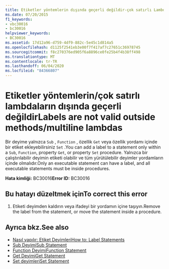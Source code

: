 ```yaml
---
title: Etiketler yöntemlerin dışında geçerli değildir-çok satırlı Lambdalar
ms.date: 07/20/2015
f1_keywords:
- vbc30016
- bc30016
helpviewer_keywords:
- BC30016
ms.assetid: 17d12a96-d759-4df9-882c-5e45c1d814a5
ms.openlocfilehash: d1125f2541eb3e00f7f417af7c27651c36978745
ms.sourcegitcommit: f8c270376ed905f6a8896ce0fe25b4f4b38ff498
ms.translationtype: MT
ms.contentlocale: tr-TR
ms.lasthandoff: 06/04/2020
ms.locfileid: "84366807"
---
```

# <a name="labels-are-not-valid-outside-methodsmultiline-lambdas"></a><span data-ttu-id="29a19-102">Etiketler yöntemlerin/çok satırlı lambdaların dışında geçerli değildir</span><span class="sxs-lookup"><span data-stu-id="29a19-102">Labels are not valid outside methods/multiline lambdas</span></span>
<span data-ttu-id="29a19-103">Bir deyime yalnızca `Sub` , `Function` , özellik `Get` veya özellik yordamı içinde bir etiket ekleyebilirsiniz `Set` .</span><span class="sxs-lookup"><span data-stu-id="29a19-103">You can add a label to a statement only within a `Sub`, `Function`, property `Get`, or property `Set` procedure.</span></span> <span data-ttu-id="29a19-104">Yalnızca bir çalıştırılabilir deyimin etiketi olabilir ve tüm yürütülebilir deyimler yordamların içinde olmalıdır.</span><span class="sxs-lookup"><span data-stu-id="29a19-104">Only an executable statement can have a label, and all executable statements must be inside procedures.</span></span>  
  
 <span data-ttu-id="29a19-105">**Hata kimliği:** BC30016</span><span class="sxs-lookup"><span data-stu-id="29a19-105">**Error ID:** BC30016</span></span>  
  
## <a name="to-correct-this-error"></a><span data-ttu-id="29a19-106">Bu hatayı düzeltmek için</span><span class="sxs-lookup"><span data-stu-id="29a19-106">To correct this error</span></span>  
  
1. <span data-ttu-id="29a19-107">Etiketi deyimden kaldırın veya ifadeyi bir yordamın içine taşıyın.</span><span class="sxs-lookup"><span data-stu-id="29a19-107">Remove the label from the statement, or move the statement inside a procedure.</span></span>  
  
## <a name="see-also"></a><span data-ttu-id="29a19-108">Ayrıca bkz.</span><span class="sxs-lookup"><span data-stu-id="29a19-108">See also</span></span>

- [<span data-ttu-id="29a19-109">Nasıl yapılır: Etiket Deyimleri</span><span class="sxs-lookup"><span data-stu-id="29a19-109">How to: Label Statements</span></span>](../programming-guide/program-structure/how-to-label-statements.md)
- [<span data-ttu-id="29a19-110">Sub Deyimi</span><span class="sxs-lookup"><span data-stu-id="29a19-110">Sub Statement</span></span>](../language-reference/statements/sub-statement.md)
- [<span data-ttu-id="29a19-111">Function Deyimi</span><span class="sxs-lookup"><span data-stu-id="29a19-111">Function Statement</span></span>](../language-reference/statements/function-statement.md)
- [<span data-ttu-id="29a19-112">Get Deyimi</span><span class="sxs-lookup"><span data-stu-id="29a19-112">Get Statement</span></span>](../language-reference/statements/get-statement.md)
- [<span data-ttu-id="29a19-113">Set deyimleri</span><span class="sxs-lookup"><span data-stu-id="29a19-113">Set Statement</span></span>](../language-reference/statements/set-statement.md)
